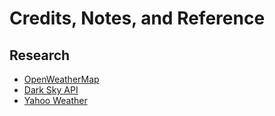 # Credits, Notes, and Reference

## Research

  + [OpenWeatherMap](https://www.google.com/url?sa=t&rct=j&q=&esrc=s&source=web&cd=1&cad=rja&uact=8&ved=0ahUKEwjtjKPB7p3VAhVGGD4KHaNgCREQFggoMAA&url=https%3A%2F%2Fopenweathermap.org%2Fapi&usg=AFQjCNGZybHJ2DCWEMWdMyxEZzoSjBfHFQ)
  + [Dark Sky API](https://darksky.net/dev/)
  + [Yahoo Weather](https://developer.yahoo.com/weather/#python)
